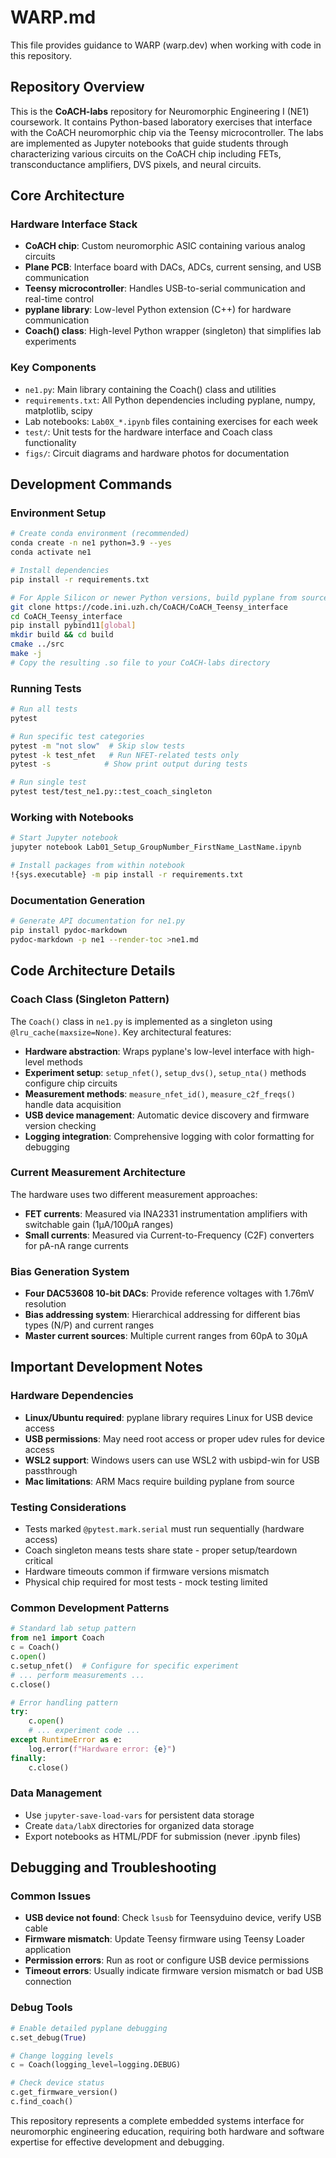 # WARP.md

This file provides guidance to WARP (warp.dev) when working with code in this repository.

## Repository Overview

This is the **CoACH-labs** repository for Neuromorphic Engineering I (NE1) coursework. It contains Python-based laboratory exercises that interface with the CoACH neuromorphic chip via the Teensy microcontroller. The labs are implemented as Jupyter notebooks that guide students through characterizing various circuits on the CoACH chip including FETs, transconductance amplifiers, DVS pixels, and neural circuits.

## Core Architecture

### Hardware Interface Stack
- **CoACH chip**: Custom neuromorphic ASIC containing various analog circuits
- **Plane PCB**: Interface board with DACs, ADCs, current sensing, and USB communication
- **Teensy microcontroller**: Handles USB-to-serial communication and real-time control
- **pyplane library**: Low-level Python extension (C++) for hardware communication
- **Coach() class**: High-level Python wrapper (singleton) that simplifies lab experiments

### Key Components
- `ne1.py`: Main library containing the Coach() class and utilities
- `requirements.txt`: All Python dependencies including pyplane, numpy, matplotlib, scipy
- Lab notebooks: `Lab0X_*.ipynb` files containing exercises for each week
- `test/`: Unit tests for the hardware interface and Coach class functionality
- `figs/`: Circuit diagrams and hardware photos for documentation

## Development Commands

### Environment Setup
```bash
# Create conda environment (recommended)
conda create -n ne1 python=3.9 --yes
conda activate ne1

# Install dependencies
pip install -r requirements.txt

# For Apple Silicon or newer Python versions, build pyplane from source:
git clone https://code.ini.uzh.ch/CoACH/CoACH_Teensy_interface
cd CoACH_Teensy_interface
pip install pybind11[global]
mkdir build && cd build
cmake ../src
make -j
# Copy the resulting .so file to your CoACH-labs directory
```

### Running Tests
```bash
# Run all tests
pytest

# Run specific test categories
pytest -m "not slow"  # Skip slow tests
pytest -k test_nfet   # Run NFET-related tests only
pytest -s            # Show print output during tests

# Run single test
pytest test/test_ne1.py::test_coach_singleton
```

### Working with Notebooks
```bash
# Start Jupyter notebook
jupyter notebook Lab01_Setup_GroupNumber_FirstName_LastName.ipynb

# Install packages from within notebook
!{sys.executable} -m pip install -r requirements.txt
```

### Documentation Generation
```bash
# Generate API documentation for ne1.py
pip install pydoc-markdown
pydoc-markdown -p ne1 --render-toc >ne1.md
```

## Code Architecture Details

### Coach Class (Singleton Pattern)
The `Coach()` class in `ne1.py` is implemented as a singleton using `@lru_cache(maxsize=None)`. Key architectural features:

- **Hardware abstraction**: Wraps pyplane's low-level interface with high-level methods
- **Experiment setup**: `setup_nfet()`, `setup_dvs()`, `setup_nta()` methods configure chip circuits
- **Measurement methods**: `measure_nfet_id()`, `measure_c2f_freqs()` handle data acquisition
- **USB device management**: Automatic device discovery and firmware version checking
- **Logging integration**: Comprehensive logging with color formatting for debugging

### Current Measurement Architecture
The hardware uses two different measurement approaches:
- **FET currents**: Measured via INA2331 instrumentation amplifiers with switchable gain (1μA/100μA ranges)
- **Small currents**: Measured via Current-to-Frequency (C2F) converters for pA-nA range currents

### Bias Generation System
- **Four DAC53608 10-bit DACs**: Provide reference voltages with 1.76mV resolution
- **Bias addressing system**: Hierarchical addressing for different bias types (N/P) and current ranges
- **Master current sources**: Multiple current ranges from 60pA to 30μA

## Important Development Notes

### Hardware Dependencies
- **Linux/Ubuntu required**: pyplane library requires Linux for USB device access
- **USB permissions**: May need root access or proper udev rules for device access
- **WSL2 support**: Windows users can use WSL2 with usbipd-win for USB passthrough
- **Mac limitations**: ARM Macs require building pyplane from source

### Testing Considerations
- Tests marked `@pytest.mark.serial` must run sequentially (hardware access)
- Coach singleton means tests share state - proper setup/teardown critical
- Hardware timeouts common if firmware versions mismatch
- Physical chip required for most tests - mock testing limited

### Common Development Patterns
```python
# Standard lab setup pattern
from ne1 import Coach
c = Coach()
c.open()
c.setup_nfet()  # Configure for specific experiment
# ... perform measurements ...
c.close()

# Error handling pattern
try:
    c.open()
    # ... experiment code ...
except RuntimeError as e:
    log.error(f"Hardware error: {e}")
finally:
    c.close()
```

### Data Management
- Use `jupyter-save-load-vars` for persistent data storage
- Create `data/labX` directories for organized data storage
- Export notebooks as HTML/PDF for submission (never .ipynb files)

## Debugging and Troubleshooting

### Common Issues
- **USB device not found**: Check `lsusb` for Teensyduino device, verify USB cable
- **Firmware mismatch**: Update Teensy firmware using Teensy Loader application
- **Permission errors**: Run as root or configure USB device permissions
- **Timeout errors**: Usually indicate firmware version mismatch or bad USB connection

### Debug Tools
```python
# Enable detailed pyplane debugging
c.set_debug(True)

# Change logging levels
c = Coach(logging_level=logging.DEBUG)

# Check device status
c.get_firmware_version()
c.find_coach()
```

This repository represents a complete embedded systems interface for neuromorphic engineering education, requiring both hardware and software expertise for effective development and debugging.